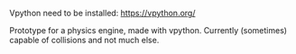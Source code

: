 Vpython need to be installed: https://vpython.org/

Prototype for a physics engine, made with vpython.
Currently (sometimes) capable of collisions and not much else.
